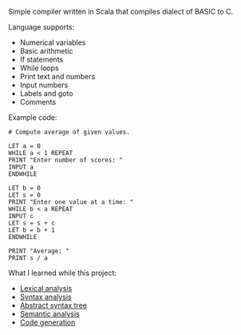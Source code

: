Simple compiler written in Scala that compiles dialect of BASIC to C.

Language supports:
- Numerical variables
- Basic arithmetic
- If statements
- While loops
- Print text and numbers
- Input numbers
- Labels and goto
- Comments

Example code:

    # Compute average of given values.
    
    LET a = 0
    WHILE a < 1 REPEAT
    PRINT "Enter number of scores: "
    INPUT a
    ENDWHILE
    
    LET b = 0
    LET s = 0
    PRINT "Enter one value at a time: "
    WHILE b < a REPEAT
    INPUT c
    LET s = s + c
    LET b = b + 1
    ENDWHILE

    PRINT "Average: "
    PRINT s / a

What I learned while this project:
- [Lexical analysis](https://en.wikipedia.org/wiki/Lexical_analysis)
- [Syntax analysis](https://en.wikipedia.org/wiki/Parsing)
- [Abstract syntax tree](https://en.wikipedia.org/wiki/Abstract_syntax_tree)
- [Semantic analysis](https://en.wikipedia.org/wiki/Semantic_analysis_(compilers))
- [Code generation](https://en.wikipedia.org/wiki/Code_generation_(compiler))
